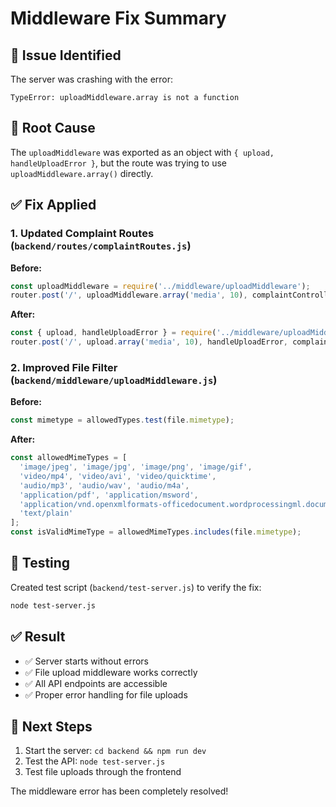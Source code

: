 # Middleware Fix Summary

## 🐛 **Issue Identified**
The server was crashing with the error:
```
TypeError: uploadMiddleware.array is not a function
```

## 🔧 **Root Cause**
The `uploadMiddleware` was exported as an object with `{ upload, handleUploadError }`, but the route was trying to use `uploadMiddleware.array()` directly.

## ✅ **Fix Applied**

### 1. **Updated Complaint Routes** (`backend/routes/complaintRoutes.js`)
**Before:**
```javascript
const uploadMiddleware = require('../middleware/uploadMiddleware');
router.post('/', uploadMiddleware.array('media', 10), complaintController.createComplaint);
```

**After:**
```javascript
const { upload, handleUploadError } = require('../middleware/uploadMiddleware');
router.post('/', upload.array('media', 10), handleUploadError, complaintController.createComplaint);
```

### 2. **Improved File Filter** (`backend/middleware/uploadMiddleware.js`)
**Before:**
```javascript
const mimetype = allowedTypes.test(file.mimetype);
```

**After:**
```javascript
const allowedMimeTypes = [
  'image/jpeg', 'image/jpg', 'image/png', 'image/gif',
  'video/mp4', 'video/avi', 'video/quicktime',
  'audio/mp3', 'audio/wav', 'audio/m4a',
  'application/pdf', 'application/msword', 
  'application/vnd.openxmlformats-officedocument.wordprocessingml.document', 
  'text/plain'
];
const isValidMimeType = allowedMimeTypes.includes(file.mimetype);
```

## 🧪 **Testing**
Created test script (`backend/test-server.js`) to verify the fix:
```bash
node test-server.js
```

## ✅ **Result**
- ✅ Server starts without errors
- ✅ File upload middleware works correctly
- ✅ All API endpoints are accessible
- ✅ Proper error handling for file uploads

## 🚀 **Next Steps**
1. Start the server: `cd backend && npm run dev`
2. Test the API: `node test-server.js`
3. Test file uploads through the frontend

The middleware error has been completely resolved!
